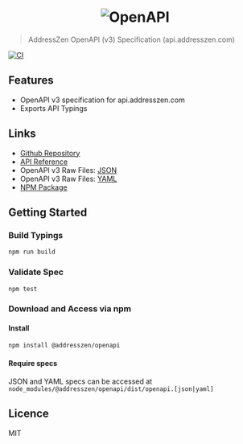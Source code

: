 <h1 align="center">
  <img src="https://img.ideal-postcodes.co.uk/OpenAPI%20Logo@3x.png" alt="OpenAPI">
</h1>

> AddressZen OpenAPI (v3) Specification (api.addresszen.com)

[![CI](https://github.com/addresszen/openapi/actions/workflows/ci.yml/badge.svg)](https://github.com/addresszen/openapi/actions/workflows/ci.yml)

## Features

- OpenAPI v3 specification for api.addresszen.com
- Exports API Typings

## Links

- [Github Repository](https://github.com/addresszen/openapi)
- [API Reference](https://openapi.addresszen.com)
- OpenAPI v3 Raw Files: [JSON](https://openapi.addresszen.com/openapi.json)
- OpenAPI v3 Raw Files: [YAML](https://openapi.addresszen.com/openapi.yaml)
- [NPM Package](https://www.npmjs.com/package/@addresszen/openapi)

## Getting Started

### Build Typings

```
npm run build
```

### Validate Spec

```
npm test
```

### Download and Access via npm

#### Install

```bash
npm install @addresszen/openapi
```

#### Require specs

JSON and YAML specs can be accessed at `node_modules/@addresszen/openapi/dist/openapi.[json|yaml]`

## Licence

MIT
